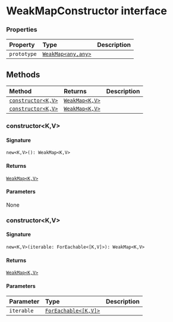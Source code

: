 # WeakMapConstructor interface








### Properties

| Property	   | Type	| Description|
|:-------------|:-------|:-----------|
|`prototype`      | [`WeakMap<any,any>`](../es6-collections/weakmap.md) |  |




## Methods

| Method	   |  Returns	| Description|
|:-------------|:-------|:-----------|
|[`constructor<K,V>`](#constructor<k,v>)      | [`WeakMap<K,V>`](../es6-collections/weakmap.md) |  |
|[`constructor<K,V>`](#constructor<k,v>)      | [`WeakMap<K,V>`](../es6-collections/weakmap.md) |  |




### constructor<K,V>



#### Signature
`new<K,V>(): WeakMap<K,V>`

#### Returns
[`WeakMap<K,V>`](../es6-collections/weakmap.md)


#### Parameters
None


### constructor<K,V>



#### Signature
`new<K,V>(iterable: ForEachable<[K,V]>): WeakMap<K,V>`

#### Returns
[`WeakMap<K,V>`](../es6-collections/weakmap.md)


#### Parameters


| Parameter	   | Type    | Description |
|:-------------|:---------------|:------------|
| `iterable`    | [`ForEachable<[K,V]>`](../es6-collections/foreachable.md) |  |

